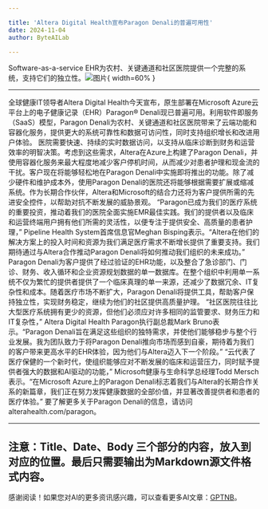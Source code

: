 ```yaml
---

title: 'Altera Digital Health宣布Paragon Denali的普遍可用性'
date: 2024-11-04
author: ByteAILab

---
```


Software-as-a-service EHR为农村、关键通道和社区医院提供一个完整的系统，支持它们的独立性。![图片](https://ai-techpark.com/wp-content/uploads/2024/10/Altera-960x540.jpg){ width=60% }

---

全球健康IT领导者Altera Digital Health今天宣布，原生部署在Microsoft Azure云平台上的电子健康记录（EHR）Paragon® Denali现已普遍可用。利用软件即服务（SaaS）模型，Paragon Denali为农村、关键通道和社区医院带来了云端功能和容器化服务，提供更大的系统可靠性和数据可访问性，同时支持组织增长和改进用户体验。
医院需要快速、持续的实时数据访问，以支持从临床诊断到财务和运营效率的明智决策。考虑到这些需求，Altera在Azure上构建了Paragon Denali，并使用容器化服务来最大程度地减少客户停机时间，从而减少对患者护理和现金流的干扰。客户现在将能够轻松地在Paragon Denali中实施即将推出的功能。除了减少硬件和维护成本外，使用Paragon Denali的医院还将能够根据需要扩展或缩减系统。作为长期合作伙伴，Altera和Microsoft的结合力还将为客户提供所需的先进安全控件，以帮助对抗不断发展的威胁景观。
“Paragon已成为我们的医疗系统的重要投资，推动着我们的医院全面实施EMR最佳实践。我们的提供者以及临床和运营终端用户拥有他们所需的灵活性，以便专注于提供安全、高质量的患者护理，” Pipeline Health System首席信息官Meghan Bisping表示。“Altera在他们的解决方案上的投入时间和资源为我们满足医疗需求不断增长提供了重要支持。我们期待通过与Altera合作推动Paragon Denali将如何推动我们组织的未来成功。”
Paragon Denali为客户提供了经过验证的EHR功能，以及整合了急诊部门、门诊、财务、收入循环和企业资源规划数据的单一数据库。在整个组织中利用单一系统不仅为繁忙的提供者提供了一个临床真理的单一来源，还减少了数据冗余、IT复杂性和成本。随着医疗市场不断扩大，Paragon Denali将提供工具，帮助客户保持独立性，实现财务稳定，继续为他们的社区提供高质量护理。
“社区医院往往比大型医疗系统拥有更少的资源，但他们必须应对许多相同的监管要求、财务压力和IT复杂性，” Altera Digital Health Paragon执行副总裁Mark Bruno表示。“Paragon Denali旨在满足这些组织的独特需求，并使他们能够稳步与整个行业发展。我为团队致力于将Paragon Denali推向市场而感到自豪，期待着为我们的客户带来更高水平的EHR体验，因为他们与Altera迈入下一个阶段。”
“云代表了医疗保健的一个新时代，使组织能够应对不断发展的临床和运营压力，同时赋予提供者强大的数据和AI驱动的功能，” Microsoft健康与生命科学总经理Todd Mersch表示。“在Microsoft Azure上的Paragon Denali标志着我们与Altera的长期合作关系的新篇章，我们正在努力发挥健康数据的全部价值，并显著改善提供者和患者的医疗体验。”
要了解更多关于Paragon Denali的信息，请访问 alterahealth.com/paragon。

---

注意：Title、Date、Body 三个部分的内容，放入到对应的位置。最后只需要输出为Markdown源文件格式内容。
---
感谢阅读！如果您对AI的更多资讯感兴趣，可以查看更多AI文章：[GPTNB](https://gptnb.com)。